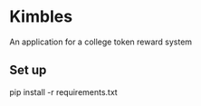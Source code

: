 # Kimbles
An application for a college token reward system

## Set up
pip install -r requirements.txt
